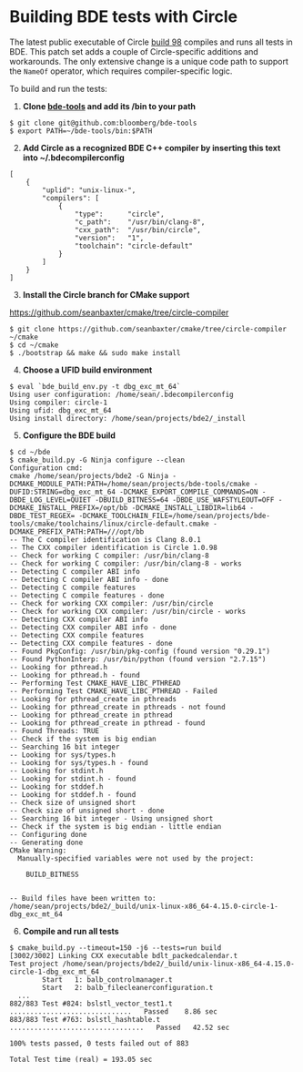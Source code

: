 # Building BDE tests with Circle

The latest public executable of Circle [build 98](http://circle-lang.org/linux/build_98.tgz) compiles and runs all tests in BDE. This patch set adds a couple of Circle-specific additions and workarounds. The only extensive change is a unique code path to support the `NameOf` operator, which requires compiler-specific logic.

To build and run the tests:

1. **Clone [bde-tools](https://github.com/bloomberg/bde-tools) and add its /bin to your path**

```
$ git clone git@github.com:bloomberg/bde-tools
$ export PATH=~/bde-tools/bin:$PATH
```

2. **Add Circle as a recognized BDE C++ compiler by inserting this text into ~/.bdecompilerconfig**

```
[
    {
        "uplid": "unix-linux-",
        "compilers": [
            {
                "type":      "circle",
                "c_path":    "/usr/bin/clang-8",
                "cxx_path":  "/usr/bin/circle",
                "version":   "1",
                "toolchain": "circle-default"
            }
        ]
    }
]
```

3. **Install the Circle branch for CMake support**

https://github.com/seanbaxter/cmake/tree/circle-compiler

```
$ git clone https://github.com/seanbaxter/cmake/tree/circle-compiler ~/cmake
$ cd ~/cmake
$ ./bootstrap && make && sudo make install
```

4. **Choose a UFID build environment**

```
$ eval `bde_build_env.py -t dbg_exc_mt_64`
Using user configuration: /home/sean/.bdecompilerconfig
Using compiler: circle-1
Using ufid: dbg_exc_mt_64
Using install directory: /home/sean/projects/bde2/_install
```

5. **Configure the BDE build**

```
$ cd ~/bde
$ cmake_build.py -G Ninja configure --clean
Configuration cmd:
cmake /home/sean/projects/bde2 -G Ninja -DCMAKE_MODULE_PATH:PATH=/home/sean/projects/bde-tools/cmake -DUFID:STRING=dbg_exc_mt_64 -DCMAKE_EXPORT_COMPILE_COMMANDS=ON -DBDE_LOG_LEVEL=QUIET -DBUILD_BITNESS=64 -DBDE_USE_WAFSTYLEOUT=OFF -DCMAKE_INSTALL_PREFIX=/opt/bb -DCMAKE_INSTALL_LIBDIR=lib64 -DBDE_TEST_REGEX= -DCMAKE_TOOLCHAIN_FILE=/home/sean/projects/bde-tools/cmake/toolchains/linux/circle-default.cmake -DCMAKE_PREFIX_PATH:PATH=///opt/bb
-- The C compiler identification is Clang 8.0.1
-- The CXX compiler identification is Circle 1.0.98
-- Check for working C compiler: /usr/bin/clang-8
-- Check for working C compiler: /usr/bin/clang-8 - works
-- Detecting C compiler ABI info
-- Detecting C compiler ABI info - done
-- Detecting C compile features
-- Detecting C compile features - done
-- Check for working CXX compiler: /usr/bin/circle
-- Check for working CXX compiler: /usr/bin/circle - works
-- Detecting CXX compiler ABI info
-- Detecting CXX compiler ABI info - done
-- Detecting CXX compile features
-- Detecting CXX compile features - done
-- Found PkgConfig: /usr/bin/pkg-config (found version "0.29.1") 
-- Found PythonInterp: /usr/bin/python (found version "2.7.15") 
-- Looking for pthread.h
-- Looking for pthread.h - found
-- Performing Test CMAKE_HAVE_LIBC_PTHREAD
-- Performing Test CMAKE_HAVE_LIBC_PTHREAD - Failed
-- Looking for pthread_create in pthreads
-- Looking for pthread_create in pthreads - not found
-- Looking for pthread_create in pthread
-- Looking for pthread_create in pthread - found
-- Found Threads: TRUE  
-- Check if the system is big endian
-- Searching 16 bit integer
-- Looking for sys/types.h
-- Looking for sys/types.h - found
-- Looking for stdint.h
-- Looking for stdint.h - found
-- Looking for stddef.h
-- Looking for stddef.h - found
-- Check size of unsigned short
-- Check size of unsigned short - done
-- Searching 16 bit integer - Using unsigned short
-- Check if the system is big endian - little endian
-- Configuring done
-- Generating done
CMake Warning:
  Manually-specified variables were not used by the project:

    BUILD_BITNESS


-- Build files have been written to: /home/sean/projects/bde2/_build/unix-linux-x86_64-4.15.0-circle-1-dbg_exc_mt_64
```

6. **Compile and run all tests**

```
$ cmake_build.py --timeout=150 -j6 --tests=run build
[3002/3002] Linking CXX executable bdlt_packedcalendar.t
Test project /home/sean/projects/bde2/_build/unix-linux-x86_64-4.15.0-circle-1-dbg_exc_mt_64
        Start   1: balb_controlmanager.t
        Start   2: balb_filecleanerconfiguration.t
  ...
882/883 Test #824: bslstl_vector_test1.t ..............................   Passed    8.86 sec
883/883 Test #763: bslstl_hashtable.t .................................   Passed   42.52 sec

100% tests passed, 0 tests failed out of 883

Total Test time (real) = 193.05 sec
```